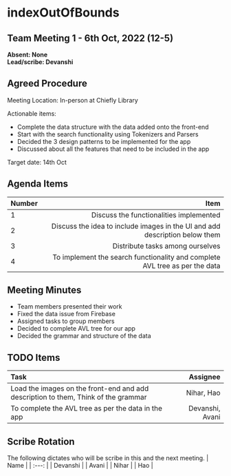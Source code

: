 # indexOutOfBounds

## Team Meeting 1 - 6th Oct, 2022 (12-5)
**Absent: None**
<br>
**Lead/scribe: Devanshi**

## Agreed Procedure
Meeting Location: In-person at Chiefly Library

Actionable items:
- Complete the data structure with the data added onto the front-end
- Start with the search functionality using Tokenizers and Parsers
- Decided the 3 design patterns to be implemented for the app
- Discussed about all the features that need to be included in the app

Target date: 14th Oct

## Agenda Items
| Number | Item |
| :--- | ---: |
| 1 | Discuss the functionalities implemented |
| 2 | Discuss the idea to include images in the UI and add description below them|
| 3 | Distribute tasks among ourselves |
| 4 | To implement the search functionality and complete AVL tree as per the data |

## Meeting Minutes
- Team members presented their work
- Fixed the data issue from Firebase
- Assigned tasks to group members
- Decided to complete AVL tree for our app
- Decided the grammar and structure of the data

## TODO Items
| Task | Assignee |
| :--- | ---: |
| Load the images on the front-end and add description to them, Think of the grammar | Nihar, Hao |
| To complete the AVL tree as per the data in the app | Devanshi, Avani |

## Scribe Rotation
The following dictates who will be scribe in this and the next meeting.
| Name |
| :---: |
| Devanshi |
| Avani |
| Nihar |
| Hao |